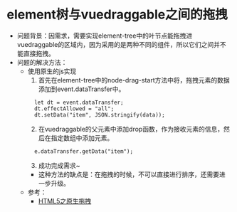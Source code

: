 # element树与vuedraggable之间的拖拽
- 问题背景：因需求，需要实现element-tree中的叶节点能拖拽进vuedraggable的区域内，因为采用的是两种不同的组件，所以它们之间并不能直接拖拽。
- 问题的解决方法：
  - 使用原生的js实现
    1. 首先在element-tree中的node-drag-start方法中将，拖拽元素的数据添加到event.dataTransfer中。
      ```
        let dt = event.dataTransfer;
        dt.effectAllowed = "all";
        dt.setData("item", JSON.stringify(data));
      ```
    2. 在vuedraggable的父元素中添加drop函数，作为接收元素的信息，然后在指定数组中添加元素。
      ```
        e.dataTransfer.getData("item");
      ```
    3. 成功完成需求~
    - 这种方法的缺点是：在拖拽的时候，不可以直接进行排序，还需要进一步升级。
  - 参考：
    - [HTML5之原生拖拽](https://blog.csdn.net/qq_41694291/article/details/101384209?spm=1001.2014.3001.5501)  

